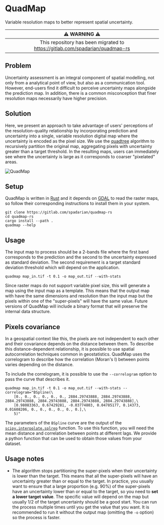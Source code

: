 # QuadMap

Variable resolution maps to better represent spatial uncertainty.

| :warning: WARNING :warning:                                                  |
|:----------------------------------------------------------------------------:|
| This repository has been migrated to https://gitlab.com/spadarian/quadmap-rs |

## Problem

Uncertainty assessment is an integral component of spatial modelling, not only from a analytical point of view, but also as a communication tool. However, end-users find it difficult to perceive uncertainty maps alongside the prediction map. In addition, there is a common misconception that finer resolution maps necessarily have higher precision.

## Solution

Here, we present an approach to take advantage of users' perceptions of the resolution-quality relationship by incorporating prediction and uncertainty into a single, variable resolution digital map where the uncertainty is encoded as the pixel size. We use the [quadtree](https://en.wikipedia.org/wiki/Quadtree) algorithm to recursively partition the original map, aggregating pixels with uncertainty greater than a target threshold. In the resulting maps, users can immediately see where the uncertainty is large as it corresponds to coarser "pixelated" areas.

![QuadMap](https://gitlab.com/spadarian/quadmap-rs/-/raw/master/assets/map.gif)

## Setup

QuadMap is written in [Rust](https://www.rust-lang.org/) and it depends on [GDAL](https://gdal.org/) to read the raster maps, so follow their corresponding instructions to install them in your system.

```console
git clone https://gitlab.com/spadarian/quadmap-rs
cd quadmap-rs
cargo install --path .
quadmap --help
```

## Usage

The input map to process should be a 2-bands file where the first band corresponds to the prediction and the second to the uncertainty expressed as standard deviation. The second requirement is a target standard deviation threshold which will depend on the application.

```console
quadmap map_in.tif -t 0.1 -o map_out.tif --with-stats
```

Since raster maps do not support variable pixel size, this will generate a map using the input map as a template. This means that the output map with have the same dimensions and resolution than the input map but the pixels within one of the "super-pixels" will have the same value. Future versions of QuadMap will include a binary format that will preserve the internal data structure.

## Pixels covariance

In a geospatial context like this, the pixels are not independent to each other and their covariance depends on the distance between them. To describe this distance-dependent relationship, it is possible to use spatial autocorrelation techniques common in geostatistics. QuadMap uses the correlogram to describe how the correlation (Moran's I) between points varies depending on the distance.

To include the correlogram, it is possible to use the `--correlogram` option to pass the curve that describes it.


```console
quadmap map_in.tif -t 0.1 -o map_out.tif --with-stats --correlogram="BSpline(\
    [0., 0., 0., 0., 0., 0., 2884.29743888, 2884.29743888, 2884.29743888, 2884.29743888, 2884.29743888, 2884.29743888],\
    [0.98083363, 0.67429281, -0.03774803, 0.04785177, 0.14373, 0.01608206, 0., 0., 0., 0., 0., 0.],\
    5)"
```

The parameters of the `BSpline` curve are the output of the [`scipy.interpolate.splrep`](https://docs.scipy.org/doc/scipy/reference/generated/scipy.interpolate.splrep.html) function. To use this function, you will need the mean distance and correlation between points at different lags. We provide a python function that can be used to obtain those values from your dataset.

## Usage notes

- The algorithm stops partitioning the super-pixels when their uncertainty is lower than the target. This means that all the super-pixels will have an uncertainty greater than or equal to the target. In practice, you usually want to ensure that a large proportion (e.g. 90%) of the super-pixels have an uncertainty lower than or equal to the target, so you need to __set a lower target value__. The specific value will depend on the map but usually 1/2 of the target uncertainty should be a good start. You can run the process multiple times until you get the value that you want. It is recommended to run it without the output map (omitting the `-o` option) so the process is faster.
